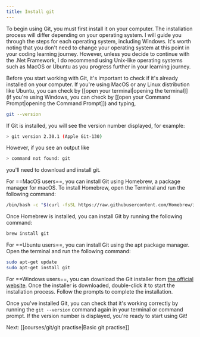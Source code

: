 ```yaml
---
title: Install git
---
```


To begin using Git, you must first install it on your computer. The installation process will differ depending on your operating system. I will guide you through the steps for each operating system, including Windows. It's worth noting that you don't need to change your operating system at this point in your coding learning journey. However, unless you decide to continue with the .Net Framework, I do recommend using Unix-like operating systems such as MacOS or Ubuntu as you progress further in your learning journey.

Before you start working with Git, it's important to check if it's already installed on your computer. If you're using MacOS or any Linux distribution like Ubuntu, you can check by [[open your terminal|opening the terminal]] (if you're using Windows, you can check by [[open your Command Prompt|opening the Command Prompt]]) and typing,

```bash
git --version
```

If Git is installed, you will see the version number displayed, for example:

```bash
> git version 2.30.1 (Apple Git-130)
```

However, if you see an output like 

```bash
> command not found: git
```

you'll need to download and install git.

For ==MacOS users==, you can install Git using Homebrew, a package manager for macOS. To install Homebrew, open the Terminal and run the following command:

```bash
/bin/bash -c "$(curl -fsSL https://raw.githubusercontent.com/Homebrew/install/HEAD/install.sh)"
```

Once Homebrew is installed, you can install Git by running the following command:

```bash
brew install git
```

For ==Ubuntu users==, you can install Git using the apt package manager. Open the terminal and run the following command:

```bash
sudo apt-get update
sudo apt-get install git
```

For ==Windows users==, you can download the Git installer from [the official website](https://git-scm.com/download/win). Once the installer is downloaded, double-click it to start the installation process. Follow the prompts to complete the installation.

Once you've installed Git, you can check that it's working correctly by running the `git --version` command again in your terminal or command prompt. If the version number is displayed, you're ready to start using Git!

Next: [[courses/git/git practise|Basic git practise]]
